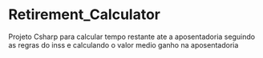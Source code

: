# Retirement_Calculator
Projeto Csharp para calcular tempo restante ate a aposentadoria seguindo as regras do inss e calculando o valor medio ganho na aposentadoria

